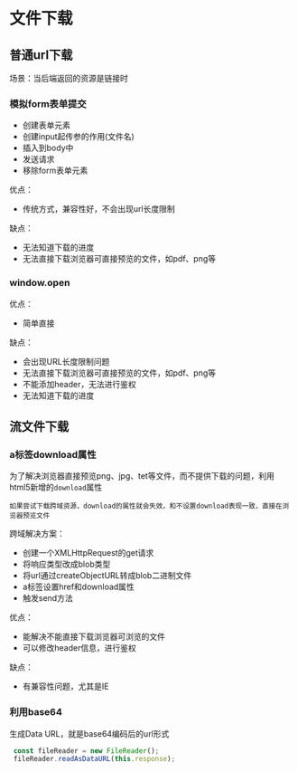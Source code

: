 # 文件下载
## 普通url下载
场景：当后端返回的资源是链接时

### 模拟form表单提交

- 创建表单元素
- 创建input起传参的作用(文件名)
- 插入到body中
- 发送请求
- 移除form表单元素

优点：

- 传统方式，兼容性好，不会出现url长度限制

缺点：

- 无法知道下载的进度
- 无法直接下载浏览器可直接预览的文件，如pdf、png等
### window.open
优点：

- 简单直接

缺点：

- 会出现URL长度限制问题
- 无法直接下载浏览器可直接预览的文件，如pdf、png等
- 不能添加header，无法进行鉴权
- 无法知道下载的进度

## 流文件下载
### a标签download属性
为了解决浏览器直接预览png、jpg、tet等文件，而不提供下载的问题，利用html5新增的`download`属性

    如果尝试下载跨域资源，download的属性就会失效，和不设置download表现一致，直接在浏览器预览文件

跨域解决方案：

- 创建一个XMLHttpRequest的get请求
- 将响应类型改成blob类型
- 将url通过createObjectURL转成blob二进制文件
- a标签设置href和download属性
- 触发send方法

优点：

- 能解决不能直接下载浏览器可浏览的文件
- 可以修改header信息，进行鉴权

缺点：

- 有兼容性问题，尤其是IE

### 利用base64
生成Data URL，就是base64编码后的url形式
``` typescript
 const fileReader = new FileReader();
 fileReader.readAsDataURL(this.response);
```